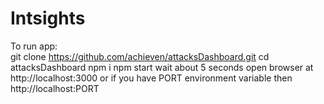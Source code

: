 # Intsights



To run app:    
git clone https://github.com/achieven/attacksDashboard.git
cd attacksDashboard
npm i
npm start
wait about 5 seconds
open browser at http://localhost:3000 or if you have PORT environment variable then http://localhost:PORT
